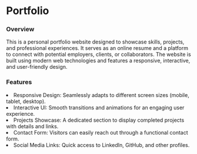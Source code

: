 # Portfolio
<h3>Overview</h3>
This is a personal portfolio website designed to showcase skills, projects, and professional experiences. It serves as an online resume and a platform to connect with potential employers, clients, or collaborators. The website is built using modern web technologies and features a responsive, interactive, and user-friendly design.
<h3>Features</h3>
<li>Responsive Design: Seamlessly adapts to different screen sizes (mobile, tablet, desktop).</li>
<li>Interactive UI: Smooth transitions and animations for an engaging user experience.</li>
<li>Projects Showcase: A dedicated section to display completed projects with details and links.</li>
<li>Contact Form: Visitors can easily reach out through a functional contact form.</li>
<li>Social Media Links: Quick access to LinkedIn, GitHub, and other profiles.</li>